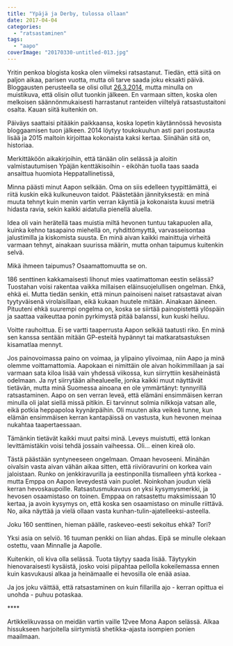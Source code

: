 ```yaml
---
title: "Ypäjä ja Derby, tulossa ollaan"
date: 2017-04-04
categories: 
  - "ratsastaminen"
tags: 
  - "aapo"
coverImage: "20170330-untitled-013.jpg"
---
```


Yritin penkoa blogista koska olen viimeksi ratsastanut. Tiedän, että siitä on paljon aikaa, parisen vuotta, mutta oli tarve saada joku eksakti päivä. Bloggausten perusteella se olisi ollut [26.3.2014](http://jagster.eksis.one/ainakin-110-senttia-tai-melkein/), mutta minulla on muistikuva, että olisin ollut tuonkin jälkeen. En varmaan sitten, koska olen melkoisen säännönmukaisesti harrastanut ranteiden viiltelyä ratsastustaitoni osalta. Kauan siitä kuitenkin on.

<!--more-->

Päiväys saattaisi pitääkin paikkaansa, koska lopetin käytännössä hevosista bloggaamisen tuon jälkeen. 2014 löytyy toukokuuhun asti pari postausta lisää ja 2015 maltoin kirjoittaa kokonaista kaksi kertaa. Siinähän sitä on, historiaa.

Merkittäköön aikakirjoihin, että tänään olin selässä ja aloitin valmistautumisen Ypäjän kenttäkisoihin - eiköhän tuolla taas saada ansaittua huomiota Heppatallinetissä,

Minna päästi minut Aapon selkään. Oma on siis edelleen tyypittämättä, ei riitä kuskin eikä kulkuneuvon taidot. Päästetään jännityksestä: en minä muuta tehnyt kuin menin vartin verran käyntiä ja kokonaista kuusi metriä hidasta ravia, sekin kaikki aidatulla pienellä aluella.

Idea oli vain herätellä taas muistia miltä hevonen tuntuu takapuolen alla, kuinka kehno tasapaino miehellä on, ryhdittömyyttä, varvasseisontaa jalustimilla ja kiskomista suusta. En minä aivan kaikki mainittuja virheitä varmaan tehnyt, ainakaan suurissa määrin, mutta onhan taipumus kuitenkin selvä.

Mikä ihmeen taipumus? Osaamattomuutta se on.

186 senttinen kakkamaisesti lihonut mies vaatimattoman eestin selässä? Tuostahan voisi rakentaa vaikka millaisen eläinsuojelullisen ongelman. Ehkä, ehkä ei. Mutta tiedän senkin, että minun painoiseni naiset ratsastavat aivan tyytyväisenä virolaisillaan, eikä kukaan huutele mitään. Ainakaan ääneen. Pituuteni ehkä suurempi ongelma on, koska se siirtää painopistettä ylöspäin ja saattaa vaikeuttaa ponin pyrkimystä pitää balanssi, kun kuski heiluu.

Voitte rauhoittua. Ei se vartti taaperrusta Aapon selkää taatusti riko. En minä sen kanssa sentään mitään GP-esteitä hypännyt tai matkaratsastuksen kisamatlaa mennyt.

Jos painovoimassa paino on voimaa, ja ylipaino ylivoimaa, niin Aapo ja minä olemme voittamattomia. Aapokaan ei nimittäin ole aivan hoikimmillaan ja sai varmaan sata kiloa lisää vain yhdessä viikossa, kun siirryttiin kesäheinästä odelmaan. Ja nyt siirrytään aihealueelle, jonka kaikki muut näyttävät tietävän, mutta minä Suomessa ainoana en ole ymmärtänyt: tynnyrillä ratsastaminen. Aapo on sen verran leveä, että elämäni ensimmäisen kerran minulla oli jalat siellä missä pitikin. Ei tarvinnut solmia nilkkoja vatsan alle, eikä potkia heppapoloa kyynärpäihin. Oli muuten aika veikeä tunne, kun elämän ensimmäisen kerran kantapäissä on vastusta, kun hevonen meinaa nukahtaa taapertaessaan.

Tämänkin tietävät kaikki muut paitsi minä. Leveys muistutti, että lonkan levittämistäkin voisi tehdä jossain vaiheessa. Oli... einen kireä olo.

Tästä päästään syntyneeseen ongelmaan. Omaan hevoseeni. Minähän oivalsin vasta aivan vähän aikaa sitten, että riiviöravurini on korkea vain jaloistaan. Runko on jenkkiravurilla ja eestinponilla tismalleen yhtä korkea - mutta Emppa on Aapon leveydestä vain puolet. Noinkohan joudun vielä kerran hevoskaupoille. Ratsastusmukavuus on yksi kysymysmerkki, ja hevosen osaamistaso on toinen. Emppaa on ratsastettu maksimissaan 10 kertaa, ja avoin kysymys on, että koska sen osaamistaso on minulle riittävä. No, aika näyttää ja vielä ollaan vasta kunhan-tulin-ajatelleeksi-asteella.

Joku 160 senttinen, hieman päälle, raskeveo-eesti sekoitus ehkä? Tori?

Yksi asia on selviö. 16 tuuman penkki on liian ahdas. Eipä se minulle olekaan ostettu, vaan Minnalle ja Aapolle.

Kuitenkin, oli kiva olla selässä. Tuota täytyy saada lisää. Täytyykin hienovaraisesti kysäistä, josko voisi piipahtaa pellolla kokeilemassa ennen kuin kasvukausi alkaa ja heinämaalle ei hevosilla ole enää asiaa.

Ja jos joku väittää, että ratsastaminen on kuin fillarilla ajo - kerran opittua ei unohda - puhuu potaskaa.

\*\*\*\*

Artikkelikuvassa on meidän vartin vaille 12vee Mona Aapon selässä. Alkaa hissukseen harjoitella siirtymistä shetikka-ajasta isompien ponien maailmaan.

